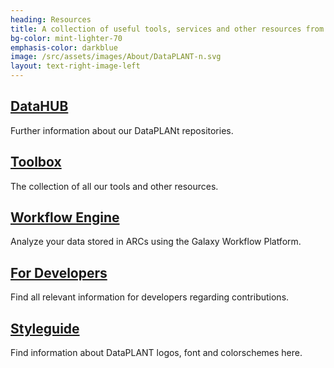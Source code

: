 ```yaml
---
heading: Resources 
title: A collection of useful tools, services and other resources from DataPLANT.
bg-color: mint-lighter-70
emphasis-color: darkblue
image: /src/assets/images/About/DataPLANT-n.svg
layout: text-right-image-left
---
```



## [DataHUB](#datahub)  

Further information about our DataPLANt repositories.

## [Toolbox](#toolbox)

The collection of all our tools and other resources.

## [Workflow Engine](#workflow-engine)

Analyze your data stored in ARCs using the Galaxy Workflow Platform.

## [For Developers](#for-developers)

Find all relevant information for developers regarding contributions.

## [Styleguide](#styleguide)

Find information about DataPLANT logos, font and colorschemes here.